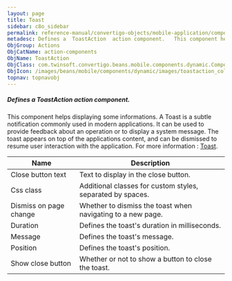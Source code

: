 ```yaml
---
layout: page
title: Toast
sidebar: c8o_sidebar
permalink: reference-manual/convertigo-objects/mobile-application/components/action-components/toast/
metadesc: Defines a  ToastAction  action component.   This component helps displaying some informations. A Toast is a subtle notification commonly used in moder
ObjGroup: Actions
ObjCatName: action-components
ObjName: ToastAction
ObjClass: com.twinsoft.convertigo.beans.mobile.components.dynamic.ComponentManager$1
ObjIcon: /images/beans/mobile/components/dynamic/images/toastaction_color_32x32.png
topnav: topnavobj
---
```

##### Defines a <i>ToastAction</i> action component. 
 This component helps displaying some informations.
A Toast is a subtle notification commonly used in modern applications. It can be used to provide feedback about an operation or to display a system message. The toast appears on top of the applications content, and can be dismissed to resume user interaction with the application.
For more information : <a target='_blank' href='https://ionicframework.com/docs/v3/components/#toast'>Toast</a>.

Name | Description 
--- | ---
Close button text | Text to display in the close button.
Css class | Additional classes for custom styles, separated by spaces.
Dismiss on page change | Whether to dismiss the toast when navigating to a new page.
Duration | Defines the toast's duration in milliseconds.
Message | Defines the toast's message.
Position | Defines the toast's position.
Show close button | Whether or not to show a button to close the toast.

